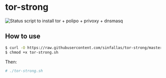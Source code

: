 # tor-strong


![Status](https://api.travis-ci.org/sinfallas/tor-strong.svg) 
script to install tor + polipo + privoxy + dnsmasq

## How to use

```bash
$ curl -O https://raw.githubusercontent.com/sinfallas/tor-strong/master/tor-strong.sh
$ chmod +x tor-strong.sh
```
Then:

```bash
# ./tor-strong.sh
```
